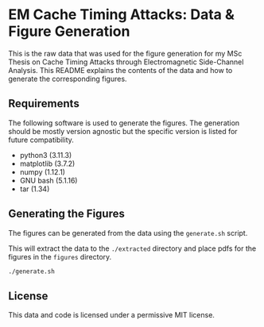# EM Cache Timing Attacks: Data & Figure Generation

This is the raw data that was used for the figure generation for my MSc Thesis
on Cache Timing Attacks through Electromagnetic Side-Channel Analysis. This
README explains the contents of the data and how to generate the corresponding
figures.

## Requirements

The following software is used to generate the figures. The generation should be
mostly version agnostic but the specific version is listed for future
compatibility.

- python3 (3.11.3)
- matplotlib (3.7.2)
- numpy (1.12.1)
- GNU bash (5.1.16)
- tar (1.34)

## Generating the Figures

The figures can be generated from the data using the `generate.sh` script.

This will extract the data to the `./extracted` directory and place pdfs for the
figures in the `figures` directory.

```bash
./generate.sh
```

## License

This data and code is licensed under a permissive MIT license.